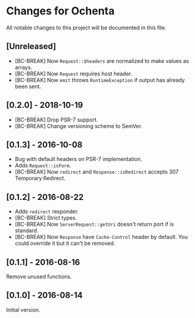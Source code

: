 # Changes for Ochenta

All notable changes to this project will be documented in this file.

## [Unreleased]

- [BC-BREAK] Now `Request::$headers` are normalized to make values as arrays.
- [BC-BREAK] Now `Request` requires host header.
- [BC-BREAK] Now `emit` throws `RuntimeException` if output has already been sent.

## [0.2.0] - 2018-10-19

- [BC-BREAK] Drop PSR-7 support.
- [BC-BREAK] Change versioning scheme to SemVer.

## [0.1.3] - 2016-10-08

- Bug with default headers on PSR-7 implementation.
- Adds `Request::isForm`.
- [BC-BREAK] Now `redirect` and `Response::isRedirect` accepts 307 Temporary Redirect.

## [0.1.2] - 2016-08-22

- Adds `redirect` responder.
- [BC-BREAK] Strict types.
- [BC-BREAK] Now `ServerRequest::getUri` doesn't return port if is standard.
- [BC-BREAK] Now `Response` have `Cache-Control` header by default.
  You could override it but it can't be removed.

## [0.1.1] - 2016-08-16

Remove unused functions.

## [0.1.0] - 2016-08-14

Initial version.
